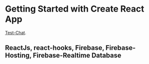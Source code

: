 # Getting Started with Create React App

[Test-Chat](https://test-chat-785ea.web.app/).

## ReactJs, react-hooks, Firebase, Firebase-Hosting, Firebase-Realtime Database
